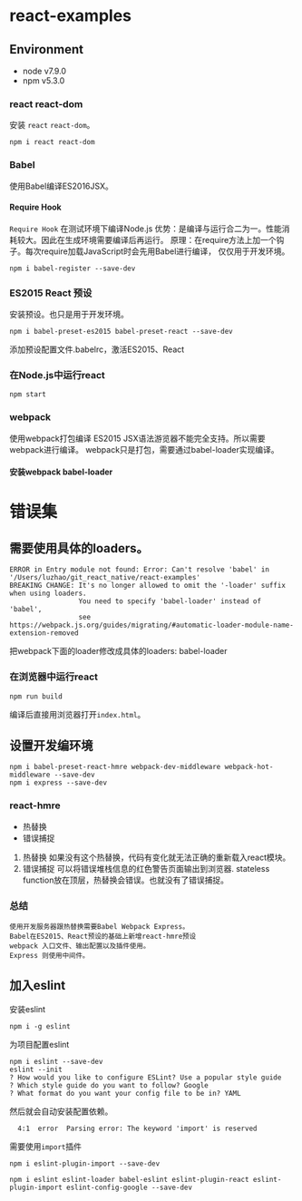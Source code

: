 # react-examples

## Environment
- node v7.9.0
- npm  v5.3.0

### react react-dom
安装 `react` `react-dom`。
```
npm i react react-dom
```
### Babel
使用Babel编译ES2016JSX。

#### Require Hook
`Require Hook` 在测试环境下编译Node.js
 优势：是编译与运行合二为一。性能消耗较大。因此在生成环境需要编译后再运行。
 原理：在require方法上加一个钩子。每次require加载JavaScript时会先用Babel进行编译，
仅仅用于开发环境。
```
npm i babel-register --save-dev
```
### ES2015 React 预设
安装预设。也只是用于开发环境。
```
npm i babel-preset-es2015 babel-preset-react --save-dev
```
添加预设配置文件.babelrc，激活ES2015、React

### 在Node.js中运行react
```
npm start
```

### webpack
使用webpack打包编译
ES2015 JSX语法游览器不能完全支持。所以需要webpack进行编译。
webpack只是打包，需要通过babel-loader实现编译。

#### 安装webpack babel-loader


# 错误集
## 需要使用具体的loaders。
```
ERROR in Entry module not found: Error: Can't resolve 'babel' in '/Users/luzhao/git_react_native/react-examples'
BREAKING CHANGE: It's no longer allowed to omit the '-loader' suffix when using loaders.
                 You need to specify 'babel-loader' instead of 'babel',
                 see https://webpack.js.org/guides/migrating/#automatic-loader-module-name-extension-removed
```
把webpack下面的loader修改成具体的loaders: babel-loader

### 在浏览器中运行react
```
npm run build
```
编译后直接用浏览器打开`index.html`。

## 设置开发编环境
```
npm i babel-preset-react-hmre webpack-dev-middleware webpack-hot-middleware --save-dev
npm i express --save-dev
```

### react-hmre
- 热替换
- 错误捕捉

1. 热替换
    如果没有这个热替换，代码有变化就无法正确的重新载入react模块。
2. 错误捕捉
    可以将错误堆栈信息的红色警告页面输出到浏览器.
    stateless function放在顶层，热替换会错误。也就没有了错误捕捉。
    
### 总结
    使用开发服务器跟热替换需要Babel Webpack Express。
    Babel在ES2015、React预设的基础上新增react-hmre预设
    webpack 入口文件、输出配置以及插件使用。
    Express 则使用中间件。
    
## 加入eslint
安装eslint
```
npm i -g eslint
```
为项目配置eslint
```
npm i eslint --save-dev
eslint --init
? How would you like to configure ESLint? Use a popular style guide
? Which style guide do you want to follow? Google
? What format do you want your config file to be in? YAML
```
然后就会自动安装配置依赖。

```
  4:1  error  Parsing error: The keyword 'import' is reserved
```
需要使用`import`插件
```
npm i eslint-plugin-import --save-dev
```

```
npm i eslint eslint-loader babel-eslint eslint-plugin-react eslint-plugin-import eslint-config-google --save-dev
```